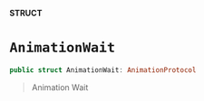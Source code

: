 **STRUCT**

# `AnimationWait`

```swift
public struct AnimationWait: AnimationProtocol
```

> Animation Wait
